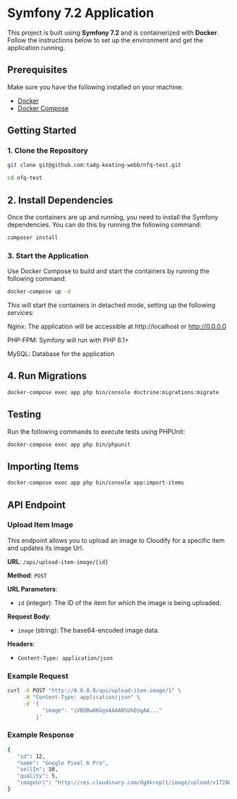 # Symfony 7.2 Application

This project is built using **Symfony 7.2** and is containerized with **Docker**. Follow the instructions below to set up the environment and get the application running.

## Prerequisites

Make sure you have the following installed on your machine:

- [Docker](https://www.docker.com/get-started)
- [Docker Compose](https://docs.docker.com/compose/install/)

## Getting Started

### 1. Clone the Repository

```bash
git clone git@github.com:tadg-keating-webb/nfq-test.git
```

```bash
cd nfq-test
```
## 2. Install Dependencies
Once the containers are up and running, you need to install the Symfony dependencies. You can do this by running the following command:

```bash
composer install
```

### 3. Start the Application

Use Docker Compose to build and start the containers by running the following command:

```bash
docker-compose up -d
```
This will start the containers in detached mode, setting up the following services:

Nginx: The application will be accessible at http://localhost or http://0.0.0.0

PHP-FPM: Symfony will run with PHP 8.1+

MySQL: Database for the application

## 4. Run Migrations

```bash
docker-compose exec app php bin/console doctrine:migrations:migrate
```

## Testing
Run the following commands to execute tests using PHPUnit:
```bash
docker-compose exec app php bin/phpunit
```

## Importing Items
```bash
docker-compose exec app php bin/console app:import-items
```

## API Endpoint

### Upload Item Image

This endpoint allows you to upload an image to Cloudify for a specific item and updates its image Url.

**URL**: `/api/upload-item-image/{id}`

**Method**: `POST`

**URL Parameters**:
- `id` (integer): The ID of the item for which the image is being uploaded.

**Request Body**:
- `image` (string): The base64-encoded image data.

**Headers**:
- `Content-Type: application/json`

### Example Request

```bash
curl -X POST "http://0.0.0.0/api/upload-item-image/1" \
     -H "Content-Type: application/json" \
     -d '{
           "image": "iVBORw0KGgoAAAANSUhEUgAA..."
         }'
 ```

 ### Example Response
 ```bash
 {
    "id": 12,
    "name": "Google Pixel 6 Pro",
    "sellIn": 10,
    "quality": 5,
    "imageUrl": "http://res.cloudinary.com/dg0kreplt/image/upload/v1728042748/sample.jpg"
}        
 ```
